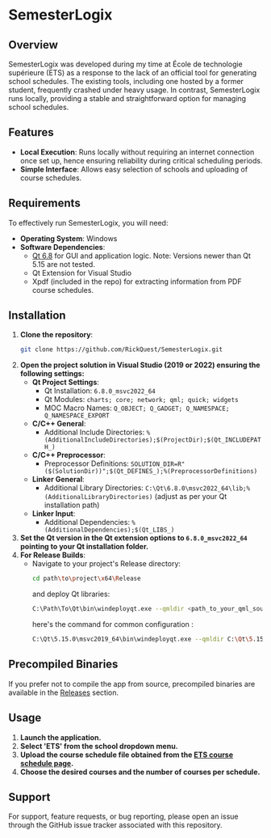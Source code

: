 
# SemesterLogix

## Overview
SemesterLogix was developed during my time at École de technologie supérieure (ETS) as a response to the lack of an official tool for generating school schedules. The existing tools, including one hosted by a former student, frequently crashed under heavy usage. In contrast, SemesterLogix runs locally, providing a stable and straightforward option for managing school schedules.

## Features
- **Local Execution**: Runs locally without requiring an internet connection once set up, hence ensuring reliability during critical scheduling periods.
- **Simple Interface**: Allows easy selection of schools and uploading of course schedules.

## Requirements
To effectively run SemesterLogix, you will need:
- **Operating System**: Windows
- **Software Dependencies**:
  - [Qt 6.8](https://www.qt.io/download) for GUI and application logic. Note: Versions newer than Qt 5.15 are not tested.
  - Qt Extension for Visual Studio
  - Xpdf (included in the repo) for extracting information from PDF course schedules.

## Installation
1. **Clone the repository**:
   ```bash
   git clone https://github.com/RickQuest/SemesterLogix.git
   ```
2. **Open the project solution in Visual Studio (2019 or 2022) ensuring the following settings:**
   - **Qt Project Settings**: 
     - Qt Installation: `6.8.0_msvc2022_64`
     - Qt Modules: `charts; core; network; qml; quick; widgets`
     - MOC Macro Names: `Q_OBJECT; Q_GADGET; Q_NAMESPACE; Q_NAMESPACE_EXPORT`
   - **C/C++ General**:
     - Additional Include Directories: `%(AdditionalIncludeDirectories);$(ProjectDir);$(Qt_INCLUDEPATH_)`
   - **C/C++ Preprocessor**:
     - Preprocessor Definitions: `SOLUTION_DIR=R"($(SolutionDir))";$(Qt_DEFINES_);%(PreprocessorDefinitions)`
   - **Linker General**:
     - Additional Library Directories: `C:\Qt\6.8.0\msvc2022_64\lib;%(AdditionalLibraryDirectories)` (adjust as per your Qt installation path)
   - **Linker Input**:
     - Additional Dependencies: `%(AdditionalDependencies);$(Qt_LIBS_)`
3. **Set the Qt version in the Qt extension options to `6.8.0_msvc2022_64` pointing to your Qt installation folder.**
4. **For Release Builds**:
   - Navigate to your project's Release directory:
     ```bash
     cd path\to\project\x64\Release
     ```
     and deploy Qt libraries:
     ```bash
     C:\Path\To\Qt\bin\windeployqt.exe --qmldir <path_to_your_qml_sources> SemesterLogix.exe
     ```
     here's the command for common configuration : 
     ```bash
     C:\Qt\5.15.0\msvc2019_64\bin\windeployqt.exe --qmldir C:\Qt\5.15.0\msvc2019_64\qml SemesterLogix.exe
     ```
     

## Precompiled Binaries
If you prefer not to compile the app from source, precompiled binaries are available in the [Releases](https://github.com/RickQuest/SemesterLogix/releases) section.

## Usage
1. **Launch the application.**
2. **Select 'ETS' from the school dropdown menu.**
3. **Upload the course schedule file obtained from the [ETS course schedule page](https://www.etsmtl.ca/etudier-a-lets/inscription-aux-cours/horaire-cours).**
4. **Choose the desired courses and the number of courses per schedule.**

## Support
For support, feature requests, or bug reporting, please open an issue through the GitHub issue tracker associated with this repository.
